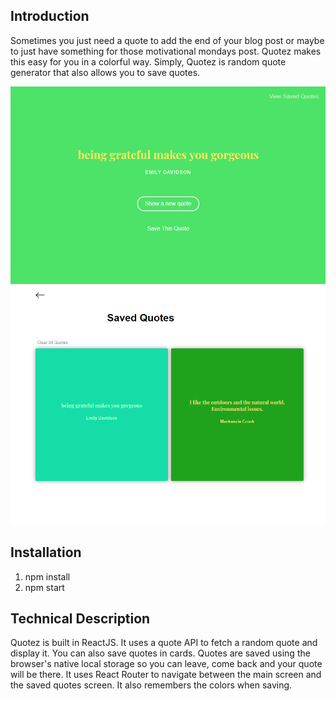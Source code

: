 ## Introduction
Sometimes you just need a quote to add the end of your blog post or maybe to just have something for those motivational mondays post. Quotez makes this easy for you in a colorful way. Simply, Quotez is random quote generator that also allows you to save quotes.

![alt text](./Screenshot.png "Quote Generator")
![alt text](./Screenshot2.png "Saved Quotes")

## Installation
1. npm install
2. npm start

## Technical Description

Quotez is built in ReactJS. It uses a quote API to fetch a random quote and display it. You can also save quotes in cards. Quotes are saved using the browser's native local storage so you can leave, come back and your quote will be there. It uses React Router to navigate between the main screen and the saved quotes screen. It also remembers the colors when saving.